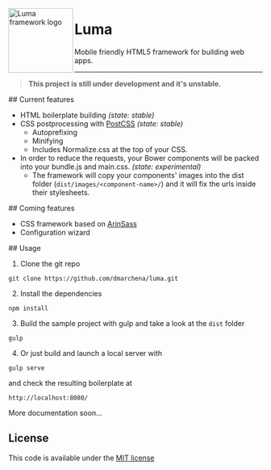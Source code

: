 <img align="left" width="128" height="128"
     title="Luma framework logo"
     src="http://dmarchena.github.io/luma/images/luma-logo.svg">

# Luma 

Mobile friendly HTML5 framework for building web apps.

---------

> **This project is still under development and it's unstable.**


## Current features

* HTML boilerplate building _(state: stable)_
* CSS postprocessing with [PostCSS](https://github.com/postcss) _(state: stable)_
  * Autoprefixing
  * Minifying
  * Includes Normalize.css at the top of your CSS.
* In order to reduce the requests, your Bower components will be packed into your bundle.js and main.css. _(state: experimental)_
  * The framework will copy your components' images into the dist  folder (`dist/images/<component-name>/`) and it will fix the urls inside their stylesheets.

## Coming features

* CSS framework based on [ArinSass](https://github.com/dmarchena/arin-sass)
* Configuration wizard

## Usage

1. Clone the git repo

  ```
  git clone https://github.com/dmarchena/luma.git
  ```
2. Install the dependencies

  ```
  npm install
  ```

3. Build the sample project with gulp and take a look at the `dist` folder

  ```
  gulp
  ```
4. Or just build and launch a local server with

  ```
  gulp serve
  ```

  and check the resulting boilerplate at

  ```
  http://localhost:8080/
  ```

More documentation soon...

## License

This code is available under the [MIT license](https://github.com/dmarchena/html-boilerplate/blob/master/LICENSE)
